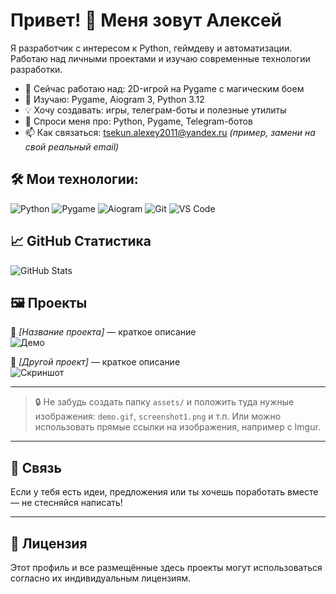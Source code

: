 # Привет! 👋 Меня зовут Алексей

Я разработчик с интересом к Python, геймдеву и автоматизации. Работаю над личными проектами и изучаю современные технологии разработки.

- 🔭 Сейчас работаю над: 2D-игрой на Pygame с магическим боем
- 🌱 Изучаю: Pygame, Aiogram 3, Python 3.12
- 💡 Хочу создавать: игры, телеграм-боты и полезные утилиты
- 💬 Спроси меня про: Python, Pygame, Telegram-ботов
- 📫 Как связаться: tsekun.alexey2011@yandex.ru *(пример, замени на свой реальный email)*

## 🛠️ Мои технологии:

![Python](https://img.shields.io/badge/-Python-333333?style=flat&logo=python)
![Pygame](https://img.shields.io/badge/-Pygame-3766AB?style=flat&logo=pygame)
![Aiogram](https://img.shields.io/badge/-Aiogram-2CA5E0?style=flat)
![Git](https://img.shields.io/badge/-Git-F05032?style=flat&logo=git)
![VS Code](https://img.shields.io/badge/-VS%20Code-007ACC?style=flat&logo=visual-studio-code)

## 📈 GitHub Статистика

![GitHub Stats](https://github-readme-stats.vercel.app/api?username=AlexeyTsekun2011&show_icons=true&theme=default)

## 🖼️ Проекты

📌 *[Название проекта]* — краткое описание  
![Демо](assets/demo.gif) <!-- Здесь гифка или скриншот проекта -->

📌 *[Другой проект]* — краткое описание  
![Скриншот](assets/screenshot1.png) <!-- Здесь скриншот -->

---

> 🔒 Не забудь создать папку `assets/` и положить туда нужные изображения: `demo.gif`, `screenshot1.png` и т.п.
> Или можно использовать прямые ссылки на изображения, например с Imgur.

---

## 🤝 Связь

Если у тебя есть идеи, предложения или ты хочешь поработать вместе — не стесняйся написать!

---

## 📄 Лицензия

Этот профиль и все размещённые здесь проекты могут использоваться согласно их индивидуальным лицензиям.
